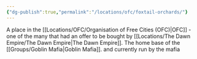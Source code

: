 ```yaml
---
{"dg-publish":true,"permalink":"/locations/ofc/foxtail-orchards/"}
---
```


A place in the [[Locations/OFC/Organisation of Free Cities (OFC)\|OFC]] - one of the many that had an offer to be bought by [[Locations/The Dawn Empire/The Dawn Empire\|The Dawn Empire]]. The home base of the [[Groups/Goblin Mafia\|Goblin Mafia]]. and currently run by the mafia 